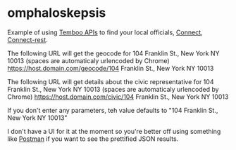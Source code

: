 omphaloskepsis
==============

Example of using [Temboo APIs](https://temboo.com/library/Library/Labs/GoodCitizen/Civic/]) to find your local officials, [Connect](http://www.senchalabs.org/connect/), [Connect-rest](https://github.com/imrefazekas/connect-rest).

The following URL will get  the geocode for 104 Franklin St., New York NY 10013 (spaces are automaticaly urlencoded by Chrome)
               https://host.domain.com/geocode/104 Franklin St., New York NY 10013

The following URL will get  details about the civic representative for 104 Franklin St., New York NY 10013 (spaces are automaticaly urlencoded by Chrome)
               https://host.domain.com/civic/104 Franklin St., New York NY 10013
        
If you don't enter any parameters, teh value defaults to "104 Franklin St., New York NY 10013"

I don't have a UI for it at the moment so you're better off using something like [Postman](http://www.getpostman.com/) if you want to see the prettified JSON results.

